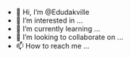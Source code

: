 - 👋 Hi, I’m @Edudakville
- 👀 I’m interested in ...
- 🌱 I’m currently learning ...
- 💞️ I’m looking to collaborate on ...
- 📫 How to reach me ...

<!---
Edudakville/Edudakville is a ✨ special ✨ repository because its `README.md` (this file) appears on your GitHub profile.
You can click the Preview link to take a look at your changes.
--->
